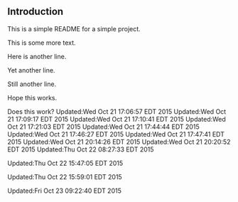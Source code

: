 ## Introduction

This is a simple README for a simple project.

This is some more text.

Here is another line.

Yet another line.

Still another line.

Hope this works.

Does this work?
Updated:Wed Oct 21 17:06:57 EDT 2015
Updated:Wed Oct 21 17:09:17 EDT 2015
Updated:Wed Oct 21 17:10:41 EDT 2015
Updated:Wed Oct 21 17:21:03 EDT 2015
Updated:Wed Oct 21 17:44:44 EDT 2015
Updated:Wed Oct 21 17:46:27 EDT 2015
Updated:Wed Oct 21 17:47:41 EDT 2015
Updated:Wed Oct 21 20:14:26 EDT 2015
Updated:Wed Oct 21 20:20:52 EDT 2015
Updated:Thu Oct 22 08:27:33 EDT 2015

Updated:Thu Oct 22 15:47:05 EDT 2015

Updated:Thu Oct 22 15:59:01 EDT 2015

Updated:Fri Oct 23 09:22:40 EDT 2015

